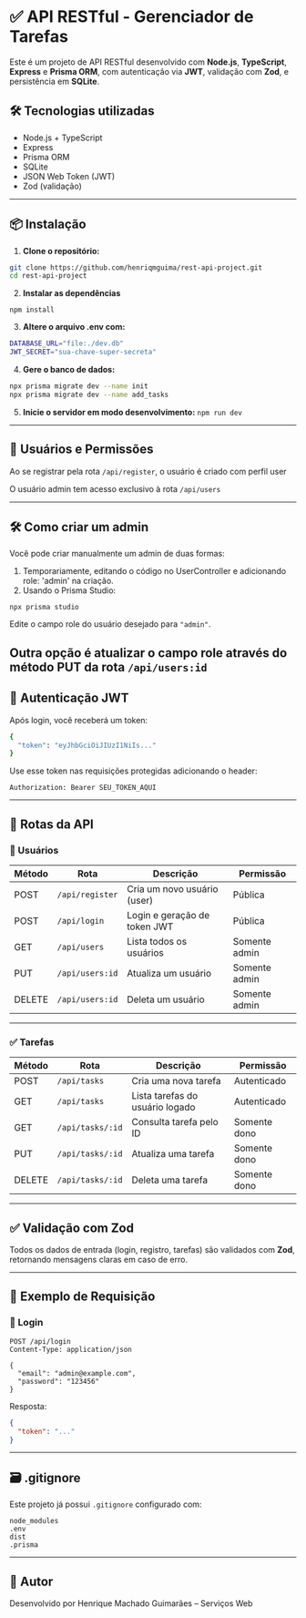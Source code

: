 # ✅ API RESTful - Gerenciador de Tarefas

Este é um projeto de API RESTful desenvolvido com **Node.js**, **TypeScript**, **Express** e **Prisma ORM**, com autenticação via **JWT**, validação com **Zod**, e persistência em **SQLite**.

## 🛠 Tecnologias utilizadas

- Node.js + TypeScript
- Express
- Prisma ORM
- SQLite
- JSON Web Token (JWT)
- Zod (validação)

---

## 📦 Instalação

1. **Clone o repositório:**

```bash
git clone https://github.com/henriqmguima/rest-api-project.git
cd rest-api-project
```

2. **Instalar as dependências**
```
npm install
```

3. **Altere o arquivo .env com:**
```bash
DATABASE_URL="file:./dev.db"
JWT_SECRET="sua-chave-super-secreta"
```

4. **Gere o banco de dados:**
```bash
npx prisma migrate dev --name init
npx prisma migrate dev --name add_tasks
```

5. **Inicie o servidor em modo desenvolvimento:**
```npm run dev```

---

## 👥 Usuários e Permissões

Ao se registrar pela rota ```/api/register```, o usuário é criado com perfil user

O usuário admin tem acesso exclusivo à rota ```/api/users```

---

## 🛠 Como criar um admin
Você pode criar manualmente um admin de duas formas:

1. Temporariamente, editando o código no UserController e adicionando role: 'admin' na criação.
2. Usando o Prisma Studio:

```npx prisma studio```

Edite o campo role do usuário desejado para ```"admin"```.

Outra opção é atualizar o campo role através do método PUT da rota `/api/users:id`
---

## 🔐 Autenticação JWT
Após login, você receberá um token:

```bash
{
  "token": "eyJhbGciOiJIUzI1NiIs..."
}
```

Use esse token nas requisições protegidas adicionando o header:

```Authorization: Bearer SEU_TOKEN_AQUI```

---

## 🔁 Rotas da API

### 🧍 Usuários

| Método | Rota            | Descrição                       | Permissão         |
|--------|------------------|----------------------------------|-------------------|
| POST   | `/api/register`  | Cria um novo usuário (user)     | Pública           |
| POST   | `/api/login`     | Login e geração de token JWT    | Pública           |
| GET    | `/api/users`     | Lista todos os usuários         | Somente admin     |
| PUT    | `/api/users:id`  | Atualiza um usuário             | Somente admin     |
| DELETE | `/api/users:id`  | Deleta um usuário               | Somente admin     |

---

### ✅ Tarefas

| Método | Rota              | Descrição                       | Permissão         |
|--------|-------------------|----------------------------------|-------------------|
| POST   | `/api/tasks`      | Cria uma nova tarefa            | Autenticado       |
| GET    | `/api/tasks`      | Lista tarefas do usuário logado | Autenticado       |
| GET    | `/api/tasks/:id`  | Consulta tarefa pelo ID         | Somente dono      |
| PUT    | `/api/tasks/:id`  | Atualiza uma tarefa             | Somente dono      |
| DELETE | `/api/tasks/:id`  | Deleta uma tarefa               | Somente dono      |

---

## ✅ Validação com Zod

Todos os dados de entrada (login, registro, tarefas) são validados com **Zod**, retornando mensagens claras em caso de erro.

---

## 🧾 Exemplo de Requisição

### 🔐 Login

```http
POST /api/login
Content-Type: application/json

{
  "email": "admin@example.com",
  "password": "123456"
}
```

Resposta:

```json
{
  "token": "..."
}
```

---

## 🗃️ .gitignore

Este projeto já possui `.gitignore` configurado com:

```
node_modules
.env
dist
.prisma
```

---

## 🙌 Autor

Desenvolvido por Henrique Machado Guimarães – Serviços Web
